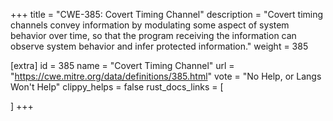 +++
title = "CWE-385: Covert Timing Channel"
description	= "Covert timing channels convey information by modulating some aspect of system behavior over time, so that the program receiving the information can observe system behavior and infer protected information."
weight = 385

[extra]
id = 385
name = "Covert Timing Channel"
url = "https://cwe.mitre.org/data/definitions/385.html"
vote = "No Help, or Langs Won't Help"
clippy_helps = false
rust_docs_links = [
	
]
+++

